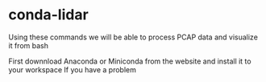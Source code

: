 # conda-lidar
 Using these commands we will be able to process PCAP data and visualize it from bash

 First downnload Anaconda or Miniconda from the website and install it to your workspace
 If you have a problem 
